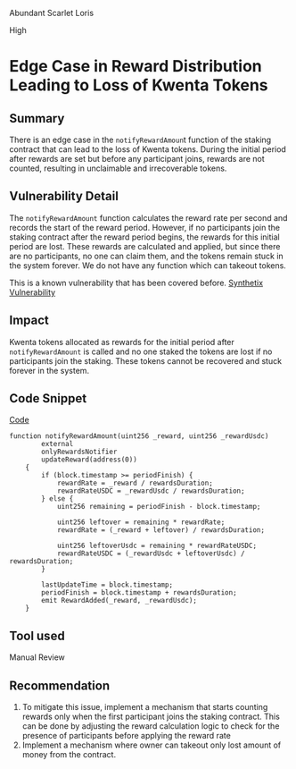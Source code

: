 Abundant Scarlet Loris

High

# Edge Case in Reward Distribution Leading to Loss of Kwenta Tokens

## Summary
There is an edge case in the `notifyRewardAmoun`t function of the staking contract that can lead to the loss of Kwenta tokens. During the initial period after rewards are set but before any participant joins, rewards are not counted, resulting in unclaimable and irrecoverable tokens.

## Vulnerability Detail

The `notifyRewardAmount` function calculates the reward rate per second and records the start of the reward period. However, if no participants join the staking contract after the reward period begins, the rewards for this initial period are lost. These rewards are calculated and applied, but since there are no participants, no one can claim them, and the tokens remain stuck in the system forever. We do not have any function which can takeout tokens.

This is a known vulnerability that has been covered before.
[Synthetix Vulnerability](https://0xmacro.com/blog/synthetix-staking-rewards-issue-inefficient-reward-distribution/)

## Impact
Kwenta tokens allocated as rewards for the initial period after `notifyRewardAmount` is called and no one staked the tokens are lost if no participants join the staking. These tokens cannot be recovered and stuck forever in the system.

## Code Snippet
[Code](https://github.com/sherlock-audit/2024-07-kwenta-staking-contracts/blob/main/token/contracts/StakingRewardsV2.sol#L645)
```solidity
function notifyRewardAmount(uint256 _reward, uint256 _rewardUsdc)
        external
        onlyRewardsNotifier
        updateReward(address(0))
    {
        if (block.timestamp >= periodFinish) {
            rewardRate = _reward / rewardsDuration;
            rewardRateUSDC = _rewardUsdc / rewardsDuration;
        } else {
            uint256 remaining = periodFinish - block.timestamp;

            uint256 leftover = remaining * rewardRate;
            rewardRate = (_reward + leftover) / rewardsDuration;

            uint256 leftoverUsdc = remaining * rewardRateUSDC;
            rewardRateUSDC = (_rewardUsdc + leftoverUsdc) / rewardsDuration;
        }

        lastUpdateTime = block.timestamp;
        periodFinish = block.timestamp + rewardsDuration;
        emit RewardAdded(_reward, _rewardUsdc);
    }
```

## Tool used

Manual Review

## Recommendation

1. To mitigate this issue, implement a mechanism that starts counting rewards only when the first participant joins the staking contract. This can be done by adjusting the reward calculation logic to check for the presence of participants before applying the reward rate
2. Implement a mechanism where owner can takeout only lost amount of money from the contract.